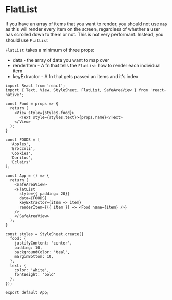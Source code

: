 # FlatList

If you have an array of items that you want to render, you should not use `map` as this will render every item on the screen, regardless of whether a user has scrolled down to them or not. This is not very performant. Instead, you should use `FlatList`

`FlatList `takes a minimum of three props:

- data - the array of data you want to map over
- renderItem - A fn that tells the `FlatList` how to render each individual item
- keyExtractor - A fn that gets passed an items and it's index

```
import React from 'react';
import { Text, View, StyleSheet, FlatList, SafeAreaView } from 'react-native';

const Food = props => {
  return (
    <View style={styles.food}>
      <Text style={styles.text}>{props.name}</Text>
    </View>
  );
}

const FOODS = [
  'Apples',
  'Broccoli',
  'Cookies',
  'Doritos',
  'Eclairs'
];

const App = () => {
  return (
    <SafeAreaView>
    <FlatList
      style={{ padding: 20}}
      data={FOODS}
      keyExtractor={item => item}
      renderItem={({ item }) => <Food name={item} />}
    />
    </SafeAreaView>
  );
}

const styles = StyleSheet.create({
  food: {
    justifyContent: 'center',
    padding: 10,
    backgroundColor: 'teal',
    marginBottom: 10,
  },
  text: {
    color: 'white',
    fontWeight: 'bold'
  },
});

export default App;
```
